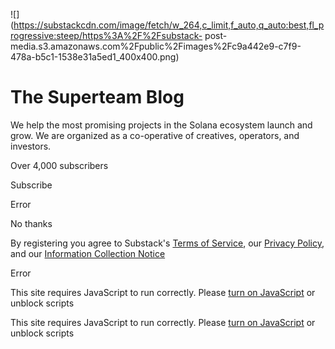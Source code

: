 ![](https://substackcdn.com/image/fetch/w_264,c_limit,f_auto,q_auto:best,fl_progressive:steep/https%3A%2F%2Fsubstack-
post-
media.s3.amazonaws.com%2Fpublic%2Fimages%2Fc9a442e9-c7f9-478a-b5c1-1538e31a5ed1_400x400.png)

# The Superteam Blog

We help the most promising projects in the Solana ecosystem launch and grow.
We are organized as a co-operative of creatives, operators, and investors.

Over 4,000 subscribers

Subscribe

Error

No thanks

By registering you agree to Substack's [Terms of
Service](https://substack.com/tos), our [Privacy
Policy](https://substack.com/privacy), and our [Information Collection
Notice](https://substack.com/ccpa#personal-data-collected)

Error

This site requires JavaScript to run correctly. Please [turn on
JavaScript](https://enable-javascript.com/) or unblock scripts

This site requires JavaScript to run correctly. Please [turn on
JavaScript](https://enable-javascript.com/) or unblock scripts

